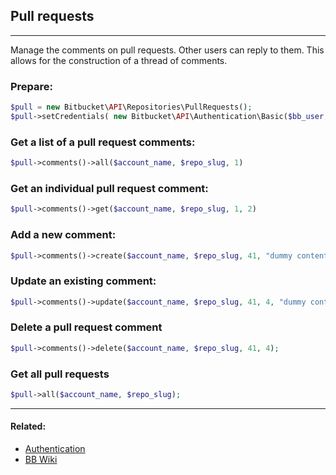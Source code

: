 ## Pull requests

----
Manage the comments on pull requests. Other users can reply to them. This allows for the construction of a thread of comments. 

### Prepare:
```php
$pull = new Bitbucket\API\Repositories\PullRequests();
$pull->setCredentials( new Bitbucket\API\Authentication\Basic($bb_user, $bb_pass) );
```

### Get a list of a pull request comments:
```php
$pull->comments()->all($account_name, $repo_slug, 1)
```

### Get an individual pull request comment:
```php
$pull->comments()->get($account_name, $repo_slug, 1, 2)
```

### Add a new comment:
```php
$pull->comments()->create($account_name, $repo_slug, 41, "dummy content");
```

### Update an existing comment:
```php
$pull->comments()->update($account_name, $repo_slug, 41, 4, "dummy content [edited]");
```

### Delete a pull request comment
```php
$pull->comments()->delete($account_name, $repo_slug, 41, 4);
```

### Get all pull requests
```php
$pull->all($account_name, $repo_slug);
```

----

#### Related:
  * [Authentication](../authentication.md)
  * [BB Wiki](https://confluence.atlassian.com/display/BITBUCKET/pullrequests+Resource#pullrequestsResource-Overview)
